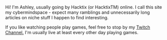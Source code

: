 Hi! I'm Ashley, usually going by Hacktix (or HacktixTM) online. I call this site my cybermindspace - expect many ramblings and unnecessarily long articles on niche stuff I happen to find interesting.

If you like watching people play games, feel free to stop by my [Twitch Channel.](https://www.twitch.tv/hacktix) I'm usually live at least every other day playing games.